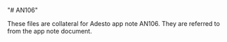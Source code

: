 "# AN106" 

These files are collateral for Adesto app note AN106. They are referred to from the app note document.
